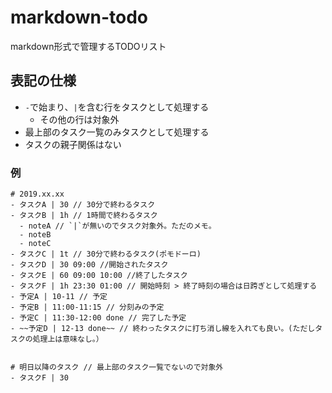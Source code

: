 # markdown-todo
markdown形式で管理するTODOリスト

## 表記の仕様
- `-`で始まり、`|`を含む行をタスクとして処理する
  - その他の行は対象外
- 最上部のタスク一覧のみタスクとして処理する
- タスクの親子関係はない

### 例
```
# 2019.xx.xx
- タスクA | 30 // 30分で終わるタスク
- タスクB | 1h // 1時間で終わるタスク
  - noteA // `|`が無いのでタスク対象外。ただのメモ。
  - noteB
  - noteC
- タスクC | 1t // 30分で終わるタスク(ポモドーロ)
- タスクD | 30 09:00 //開始されたタスク
- タスクE | 60 09:00 10:00 //終了したタスク
- タスクF | 1h 23:30 01:00 // 開始時刻 > 終了時刻の場合は日跨ぎとして処理する
- 予定A | 10-11 // 予定
- 予定B | 11:00-11:15 // 分刻みの予定
- 予定C | 11:30-12:00 done // 完了した予定
- ~~予定D | 12-13 done~~ // 終わったタスクに打ち消し線を入れても良い。(ただしタスクの処理上は意味なし。）


# 明日以降のタスク // 最上部のタスク一覧でないので対象外
- タスクF | 30
```

